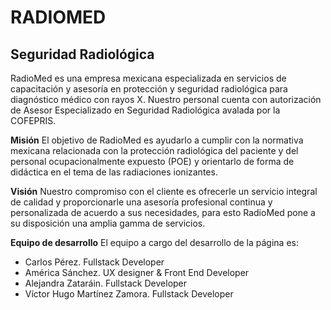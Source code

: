 # RADIOMED
## Seguridad Radiológica
RadioMed es una empresa mexicana especializada en servicios de capacitación y asesoría en protección y seguridad radiológica para diagnóstico médico con rayos X. Nuestro personal cuenta con autorización de Asesor Especializado en Seguridad Radiológica avalada por la COFEPRIS.

**Misión**
El objetivo de RadioMed es ayudarlo a cumplir con la normativa mexicana relacionada con la protección radiológica del paciente y del personal ocupacionalmente expuesto (POE) y orientarlo de forma de didáctica en el tema de las radiaciones ionizantes.

**Visión**
Nuestro compromiso con el cliente es ofrecerle un servicio integral de calidad y proporcionarle una asesoría profesional continua y personalizada de acuerdo a sus necesidades, para esto RadioMed pone a su disposición una amplia gamma de servicios.

**Equipo de desarrollo**
El equipo a cargo del desarrollo de la página es:
- Carlos Pérez. Fullstack Developer
- América Sánchez. UX designer & Front End Developer
- Alejandra Zataráin. Fullstack Developer
- Víctor Hugo Martínez Zamora. Fullstack Developer
